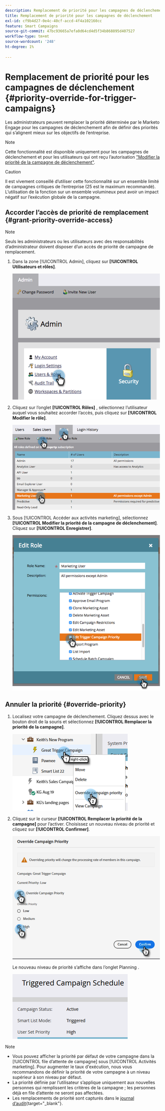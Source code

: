 ```yaml
---
description: Remplacement de priorité pour les campagnes de déclenchement - Documents Marketo - Documentation du produit
title: Remplacement de priorité pour les campagnes de déclenchement
exl-id: cf9b4d27-0e4c-40cf-accd-4f4a102160cc
feature: Smart Campaigns
source-git-commit: 47bc93665a7efa0d64cd4d5f34b868895d407527
workflow-type: tm+mt
source-wordcount: '248'
ht-degree: 1%

---
```


# Remplacement de priorité pour les campagnes de déclenchement {#priority-override-for-trigger-campaigns}

Les administrateurs peuvent remplacer la priorité déterminée par le Marketo Engage pour les campagnes de déclenchement afin de définir des priorités qui s’alignent mieux sur les objectifs de l’entreprise.

>[!NOTE]
>
>Cette fonctionnalité est disponible uniquement pour les campagnes de déclenchement et pour les utilisateurs qui ont reçu l’autorisation [&quot;Modifier la priorité de la campagne de déclenchement&quot;](#grant-priority-override-access).

>[!CAUTION]
>
>Il est vivement conseillé d’utiliser cette fonctionnalité sur un ensemble limité de campagnes critiques de l’entreprise (25 est le maximum recommandé). L’utilisation de la fonction sur un ensemble volumineux peut avoir un impact négatif sur l’exécution globale de la campagne.

## Accorder l’accès de priorité de remplacement {#grant-priority-override-access}

>[!NOTE]
>
>Seuls les administrateurs ou les utilisateurs avec des responsabilités d’administrateur doivent disposer d’un accès de priorité de campagne de remplacement.

1. Dans la zone [!UICONTROL Admin], cliquez sur **[!UICONTROL Utilisateurs et rôles]**.

   ![](assets/priority-override-for-trigger-campaigns-1.png)

1. Cliquez sur l’onglet **[!UICONTROL Rôles]** , sélectionnez l’utilisateur auquel vous souhaitez accorder l’accès, puis cliquez sur **[!UICONTROL Modifier le rôle]**.

   ![](assets/priority-override-for-trigger-campaigns-2.png)

1. Sous [!UICONTROL Accéder aux activités marketing], sélectionnez **[!UICONTROL Modifier la priorité de la campagne de déclenchement]**. Cliquez sur **[!UICONTROL Enregistrer]**.

   ![](assets/priority-override-for-trigger-campaigns-3.png)

## Annuler la priorité  {#override-priority}

1. Localisez votre campagne de déclenchement. Cliquez dessus avec le bouton droit de la souris et sélectionnez **[!UICONTROL Remplacer la priorité de la campagne]**.

   ![](assets/priority-override-for-trigger-campaigns-4.png)

1. Cliquez sur le curseur **[!UICONTROL Remplacer la priorité de la campagne]** pour l’activer. Choisissez un nouveau niveau de priorité et cliquez sur **[!UICONTROL Confirmer]**.

   ![](assets/priority-override-for-trigger-campaigns-5.png)

   Le nouveau niveau de priorité s’affiche dans l’onglet Planning .

   ![](assets/priority-override-for-trigger-campaigns-6.png)

>[!NOTE]
>
>* Vous pouvez afficher la priorité par défaut de votre campagne dans la [!UICONTROL file d’attente de campagne] sous [!UICONTROL Activités marketing]. Pour augmenter le taux d&#39;exécution, nous vous recommandons de définir la priorité de votre campagne à un niveau supérieur à son niveau par défaut.
>* La priorité définie par l’utilisateur s’applique uniquement aux nouvelles personnes qui remplissent les critères de la campagne ; les personnes déjà en file d’attente ne seront pas affectées.
>* Les remplacements de priorité sont capturés dans le [journal d’audit](/help/marketo/product-docs/administration/audit-trail/audit-trail-overview.md){target="_blank"}.
